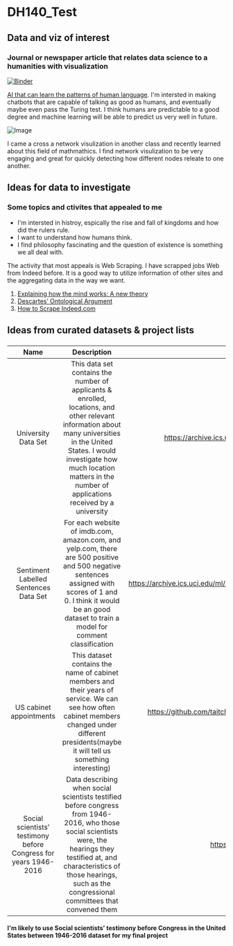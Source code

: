 # DH140_Test

## Data and viz of interest

### Journal or newspaper article that relates data science to a humanities  with visualization 

[![Binder](https://mybinder.org/badge_logo.svg)](https://mybinder.org/v2/gh/samgivian/DH140_Project/HEAD)

[AI that can learn the patterns of human language](https://news.mit.edu/2022/ai-learn-patterns-language-0830).
I'm intersted in making chatbots that are capable of talking as good as humans, and eventually maybe even pass the Turing test. I think humans are predictable to a good degree and machine learning will be able to predict us very well in future.

![Image](https://cambridge-intelligence.com/wp-content/uploads/2021/05/poster.jpg "Network visulization")

I came a cross a network visulization in another class and recently learned about this field of mathmathics. I find network visulization to be very engaging and great for quickly detecting how different nodes releate to one another.

## Ideas for data to investigate

### Some topics and ctivites that appealed to me 

* I'm intersted in histroy, espically the rise and fall of kingdoms and how did the rulers rule.
* I want to understand how humans think.
* I find philosophy fascinating and the question of existence is something we all deal with.

The activity that most appeals is Web Scraping. I have scrapped jobs Web from Indeed before. It is a good way to utilize information of other sites and the aggregating data in the way we want.

1. [Explaining how the mind works: A new theory](https://researchoutreach.org/articles/explaining-mind-works-new-theory/)
2. [Descartes’ Ontological Argument](https://plato.stanford.edu/entries/descartes-ontological/)
3. [How to Scrape Indeed.com](https://scrapfly.io/blog/how-to-scrape-indeedcom/)



## Ideas from curated datasets & project lists

###

| Name              | Description        | Link  |
|:-----------------:|:------------------:|:-----:|
|University Data Set|This data set contains the number of applicants & enrolled, locations, and other relevant information about many universities in the United States. I would investigate how much location matters in the number of applications received by a university|https://archive.ics.uci.edu/ml/datasets/University|
Sentiment Labelled Sentences Data Set|For each website of imdb.com, amazon.com, and yelp.com, there are 500 positive and 500 negative sentences assigned with scores of 1 and 0. I think it would be an good dataset to train a model for comment classification|https://archive.ics.uci.edu/ml/datasets/Sentiment+Labelled+Sentences|
US cabinet appointments|This dataset contains the name of cabinet members and their years of service. We can see how often cabinet members changed under different presidents(maybe it will tell us something interesting)|https://github.com/taitcha/American_cabinet_appointments|
|Social scientists’ testimony before Congress for years 1946-2016| Data describing when social scientists testified before congress from 1946-2016, who those social scientists were, the hearings they testified at, and characteristics of those hearings, such as the congressional committees that convened them|https://osf.io/e3h98/

#### I'm likely to use Social scientists’ testimony before Congress in the United States between 1946-2016 dataset for my final project 

